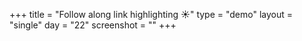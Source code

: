 +++
title = "Follow along link highlighting ☀️"
type = "demo"
layout = "single"
day = "22"
screenshot = ""
+++